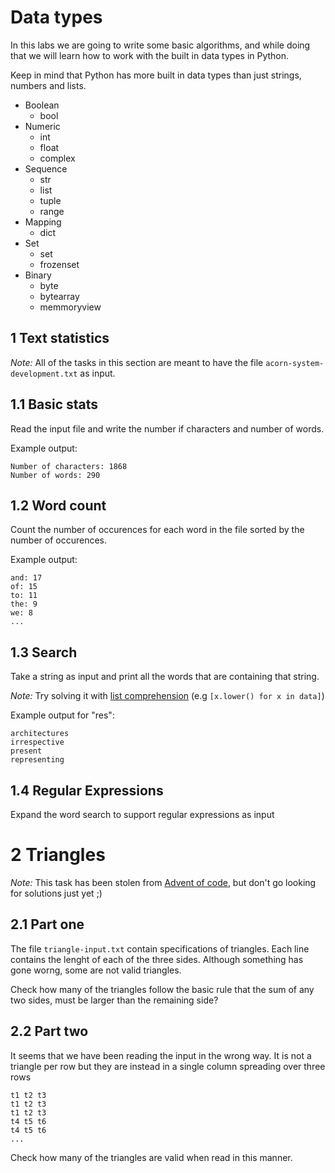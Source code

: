 # Data types

In this labs we are going to write some basic algorithms, and while doing that we will learn how to work with the built in data types in Python.

Keep in mind that Python has more built in data types than just strings, numbers and lists.

* Boolean
  * bool
* Numeric
  * int
  * float
  * complex
* Sequence
  * str
  * list
  * tuple
  * range
* Mapping
  * dict
* Set
  * set
  * frozenset
* Binary
  * byte
  * bytearray
  * memmoryview

## 1 Text statistics

_Note:_ All of the tasks in this section are meant to have the file `acorn-system-development.txt` as input.

## 1.1 Basic stats

Read the input file and write the number if characters and number of words.

Example output:
```
Number of characters: 1868
Number of words: 290
```

## 1.2 Word count

Count the number of occurences for each word in the file sorted by the number of occurences.

Example output:
```
and: 17
of: 15
to: 11
the: 9
we: 8
...
```

## 1.3 Search

Take a string as input and print all the words that are containing that string.

_Note:_ Try solving it with [list comprehension](https://docs.python.org/3/tutorial/datastructures.html#list-comprehensions) (e.g `[x.lower() for x in data]`)

Example output for "res":
```
architectures
irrespective
present
representing
```

## 1.4 Regular Expressions

Expand the word search to support regular expressions as input

# 2 Triangles

_Note:_ This task has been stolen from [Advent of code](https://adventofcode.com), but don't go looking for solutions just yet ;)

## 2.1 Part one

The file `triangle-input.txt` contain specifications of triangles. Each line contains the lenght of each of the three sides. Although something has gone worng, some are not valid triangles.

Check how many of the triangles follow the basic rule that the sum of any two sides, must be larger than the remaining side?

## 2.2 Part two

It seems that we have been reading the input in the wrong way. It is not a triangle per row but they are instead in a single column spreading over three rows

```
t1 t2 t3
t1 t2 t3
t1 t2 t3
t4 t5 t6
t4 t5 t6
...
```

Check how many of the triangles are valid when read in this manner.
